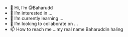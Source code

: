 - 👋 Hi, I’m @Baharudd
- 👀 I’m interested in ...
- 🌱 I’m currently learning ...
- 💞️ I’m looking to collaborate on ...
- 📫 How to reach me ...my real name Baharuddin haling

<!---
Baharudd/Baharudd is a ✨ special ✨ repository because its `README.md` (this file) appears on your GitHub profile.
You can click the Preview link to take a look at your changes.
--->

